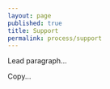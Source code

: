 ```yaml
---
layout: page
published: true
title: Support
permalink: process/support
---
```


<p class="lead">Lead paragraph...</p>

Copy...